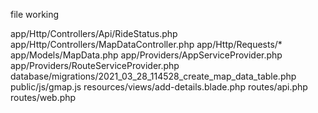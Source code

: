 file working

app/Http/Controllers/Api/RideStatus.php
app/Http/Controllers/MapDataController.php
app/Http/Requests/*
app/Models/MapData.php
app/Providers/AppServiceProvider.php
app/Providers/RouteServiceProvider.php
database/migrations/2021_03_28_114528_create_map_data_table.php
public/js/gmap.js
resources/views/add-details.blade.php
routes/api.php
routes/web.php
